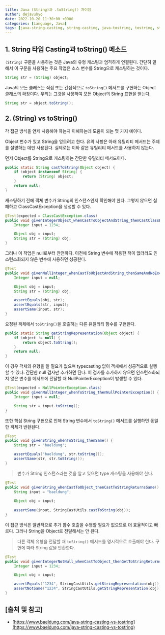 ```yaml
---
title: Java (String)과 .toString() 차이점
author: dejavuhyo
date: 2022-10-20 11:30:00 +0900
categories: [Language, Java]
tags: [java-string-casting, string-casting, java-tostring, tostring, string-casting-tostring, differences-string-casting-tostring]
---
```


## 1. String 타입 Casting과 toString() 메소드
`(String)` 구문을 사용하는 것은 Java의 유형 캐스팅과 엄격하게 연결된다. 간단히 말해서 이 구문을 사용하는 주요 작업은 소스 변수를 String으로 캐스팅하는 것이다.

```java
String str = (String) object;
```

Java의 모든 클래스는 직접 또는 간접적으로 `toString()` 메서드를 구현하는 Object 클래스의 확장이다. 우리는 그것을 사용하여 모든 Object의 String 표현을 얻는다.

```java
String str = object.toString();
```

## 2. (String) vs toString()
각 접근 방식을 언제 사용해야 하는지 이해하는데 도움이 되는 몇 가지 예이다.

Object 변수가 있고 String을 얻으려고 한다. 유의 사항은 아래 유틸리티 메서드는 주제를 설명하는 데만 사용된다. 실제로는 이와 같은 유틸리티 메서드를 사용하지 않는다.

먼저 Object를 String으로 캐스팅하는 간단한 유틸리티 메서드이다.

```java
public static String castToString(Object object) {
    if (object instanceof String) {
        return (String) object;
    }
    return null;
}
```

캐스팅하기 전에 객체 변수가 String의 인스턴스인지 확인해야 한다. 그렇지 않으면 실패하고 ClassCastException을 생성할 수 있다.

```java
@Test(expected = ClassCastException.class)
public void givenIntegerObject_whenCastToObjectAndString_thenCastClassException() {
    Integer input = 1234;

    Object obj = input;
    String str = (String) obj;
}
```

그러나 이 작업은 null로부터 안전하다. 이전에 String 변수에 적용한 적이 없더라도 인스턴스화되지 않은 변수에 사용하면 성공한다.

```java
@Test
public void givenNullInteger_whenCastToObjectAndString_thenSameAndNoException() {
    Integer input = null;

    Object obj = input;
    String str = (String) obj;

    assertEquals(obj, str);
    assertEquals(str, input);
    assertSame(input, str);
}
```

요청된 객체에서 `toString()`을 호출하는 다른 유틸리티 함수를 구현한다.

```java
public static String getStringRepresentation(Object object) {
    if (object != null) {
        return object.toString();
    }
    return null;
}
```

이 경우 객체의 유형을 알 필요가 없으며 typecasting 없이 객체에서 성공적으로 실행할 수 있다. 간단한 null 검사만 추가하면 된다. 이 검사를 추가하지 않으면 인스턴스화되지 않은 변수를 메서드에 전달할 때 NullPointerException이 발생할 수 있다.

```java
@Test(expected = NullPointerException.class)
public void givenNullInteger_whenToString_thenNullPointerException() {
    Integer input = null;

    String str = input.toString();
}
```

또한 핵심 String 구현으로 인해 String 변수에서 `toString()` 메서드를 실행하면 동일한 객체가 반환된다.

```java
@Test
public void givenString_whenToString_thenSame() {
    String str = "baeldung";

    assertEquals("baeldung", str.toString());
    assertSame(str, str.toString());
}
```

> 변수가 String 인스턴스라는 것을 알고 있으면 type 캐스팅을 사용해야 한다.

```java
@Test
public void givenString_whenCastToObject_thenCastToStringReturnsSame() {
    String input = "baeldung";
    
    Object obj = input;
    
    assertSame(input, StringCastUtils.castToString(obj));
}
```

이 접근 방식은 일반적으로 추가 함수 호출을 수행할 필요가 없으므로 더 효율적이고 빠르다. 그러나 String을 Object로 전달해서는 안 된다.

> 다른 객체 유형을 전달할 때 `toString()` 메서드를 명시적으로 호출해야 한다. 구현에 따라 String 값을 반환한다.

```java
@Test
public void givenIntegerNotNull_whenCastToObject_thenGetToStringReturnsString() {
    Integer input = 1234;

    Object obj = input;

    assertEquals("1234", StringCastUtils.getStringRepresentation(obj));
    assertNotSame("1234", StringCastUtils.getStringRepresentation(obj));
}
```

## [출처 및 참고]
* [https://www.baeldung.com/java-string-casting-vs-tostring](https://www.baeldung.com/java-string-casting-vs-tostring)
